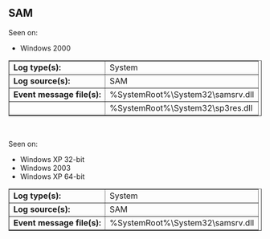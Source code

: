 ## SAM

Seen on:
* Windows 2000

<table border="1" class="docutils">
  <tbody>
    <tr>
      <td><b>Log type(s):</b></td>
      <td>System</td>
    </tr>
    <tr>
      <td><b>Log source(s):</b></td>
      <td>SAM</td>
    </tr>
    <tr>
      <td><b>Event message file(s):</b></td>
      <td>%SystemRoot%\System32\samsrv.dll</td>
    </tr>
    <tr>
      <td>&nbsp;</td>
      <td>%SystemRoot%\System32\sp3res.dll</td>
    </tr>
  </tbody>
</table>

&nbsp;

Seen on:
* Windows XP 32-bit
* Windows 2003
* Windows XP 64-bit

<table border="1" class="docutils">
  <tbody>
    <tr>
      <td><b>Log type(s):</b></td>
      <td>System</td>
    </tr>
    <tr>
      <td><b>Log source(s):</b></td>
      <td>SAM</td>
    </tr>
    <tr>
      <td><b>Event message file(s):</b></td>
      <td>%SystemRoot%\System32\samsrv.dll</td>
    </tr>
  </tbody>
</table>

&nbsp;

